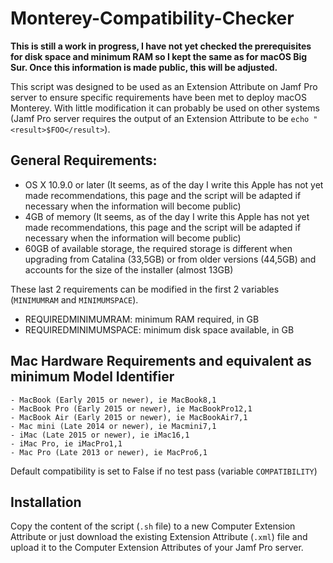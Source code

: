 # Monterey-Compatibility-Checker

**This is still a work in progress, I have not yet checked the prerequisites for disk space and minimum RAM so I kept the same as for macOS Big Sur. Once this information is made public, this will be adjusted.**

This script was designed to be used as an Extension Attribute on Jamf Pro server to ensure specific requirements have been met to deploy macOS Monterey. With little modification it can probably be used on other systems (Jamf Pro server requires the output of an Extension Attribute to be `echo "<result>$FOO</result>`).

## General Requirements:
  - OS X 10.9.0 or later (It seems, as of the day I write this Apple has not yet made recommendations, this page and the script will be adapted if necessary when the information will become public)
  - 4GB of memory (It seems, as of the day I write this Apple has not yet made recommendations, this page and the script will be adapted if necessary when the information will become public)
  - 60GB of available storage, the required storage is different when upgrading from Catalina (33,5GB) or from older versions (44,5GB) and accounts for the size of the installer (almost 13GB)

These last 2 requirements can be modified in the first 2 variables (`MINIMUMRAM` and `MINIMUMSPACE`).
  - REQUIREDMINIMUMRAM: minimum RAM required, in GB
  - REQUIREDMINIMUMSPACE: minimum disk space available, in GB
 

## Mac Hardware Requirements and equivalent as minimum Model Identifier
 	- MacBook (Early 2015 or newer), ie MacBook8,1
 	- MacBook Pro (Early 2015 or newer), ie MacBookPro12,1
 	- MacBook Air (Early 2015 or newer), ie MacBookAir7,1
 	- Mac mini (Late 2014 or newer), ie Macmini7,1
 	- iMac (Late 2015 or newer), ie iMac16,1
 	- iMac Pro, ie iMacPro1,1
 	- Mac Pro (Late 2013 or newer), ie MacPro6,1

Default compatibility is set to False if no test pass (variable `COMPATIBILITY`)

## Installation

Copy the content of the script (`.sh` file) to a new Computer Extension Attribute or just download the existing Extension Attribute (`.xml`) file and upload it to the Computer Extension Attributes of your Jamf Pro server.
